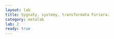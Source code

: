 ```yaml
---
layout: lab
title: Sygnały, systemy, transformata Furiera.
category: metalab
lab: 2
ready: true
---
```

